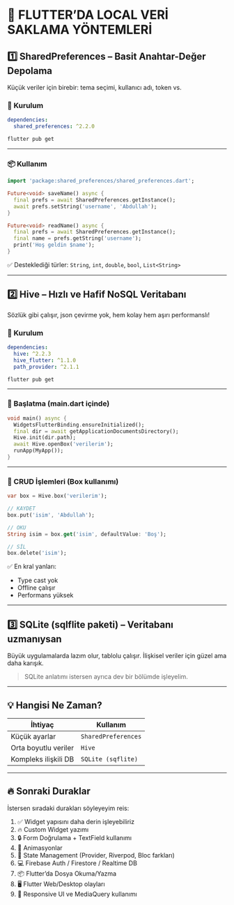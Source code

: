 

# 💾 FLUTTER’DA LOCAL VERİ SAKLAMA YÖNTEMLERİ

## 1️⃣ SharedPreferences – Basit Anahtar-Değer Depolama

Küçük veriler için birebir: tema seçimi, kullanıcı adı, token vs.

### 🔧 Kurulum

```yaml
dependencies:
  shared_preferences: ^2.2.0
```

```bash
flutter pub get
```

---

### 📦 Kullanım

```dart
import 'package:shared_preferences/shared_preferences.dart';

Future<void> saveName() async {
  final prefs = await SharedPreferences.getInstance();
  await prefs.setString('username', 'Abdullah');
}

Future<void> readName() async {
  final prefs = await SharedPreferences.getInstance();
  final name = prefs.getString('username');
  print('Hoş geldin $name');
}
```

✅ Desteklediği türler: `String`, `int`, `double`, `bool`, `List<String>`

---

## 2️⃣ Hive – Hızlı ve Hafif NoSQL Veritabanı

Sözlük gibi çalışır, json çevirme yok, hem kolay hem aşırı performanslı!

### 🔧 Kurulum

```yaml
dependencies:
  hive: ^2.2.3
  hive_flutter: ^1.1.0
  path_provider: ^2.1.1
```

```bash
flutter pub get
```

---

### 🚀 Başlatma (main.dart içinde)

```dart
void main() async {
  WidgetsFlutterBinding.ensureInitialized();
  final dir = await getApplicationDocumentsDirectory();
  Hive.init(dir.path);
  await Hive.openBox('verilerim');
  runApp(MyApp());
}
```

---

### 🧪 CRUD İşlemleri (Box kullanımı)

```dart
var box = Hive.box('verilerim');

// KAYDET
box.put('isim', 'Abdullah');

// OKU
String isim = box.get('isim', defaultValue: 'Boş');

// SİL
box.delete('isim');
```

✅ En kral yanları:

* Type cast yok
* Offline çalışır
* Performans yüksek

---

## 3️⃣ SQLite (sqlflite paketi) – Veritabanı uzmanıysan

Büyük uygulamalarda lazım olur, tablolu çalışır. İlişkisel veriler için güzel ama daha karışık.

> SQLite anlatımı istersen ayrıca dev bir bölümde işleyelim.

---

## 💡 Hangisi Ne Zaman?

| İhtiyaç              | Kullanım            |
| -------------------- | ------------------- |
| Küçük ayarlar        | `SharedPreferences` |
| Orta boyutlu veriler | `Hive`              |
| Kompleks ilişkili DB | `SQLite (sqflite)`  |

---

## 🔥 Sonraki Duraklar

İstersen sıradaki durakları söyleyeyim reis:

1. ✅ Widget yapısını daha derin işleyebiliriz
2. 🔥 Custom Widget yazımı
3. 🔒 Form Doğrulama + TextField kullanımı
4. 🎨 Animasyonlar
5. 🧠 State Management (Provider, Riverpod, Bloc farkları)
6. 💻 Firebase Auth / Firestore / Realtime DB
7. 📦 Flutter’da Dosya Okuma/Yazma
8. 🖥️ Flutter Web/Desktop olayları
9. 📱 Responsive UI ve MediaQuery kullanımı

